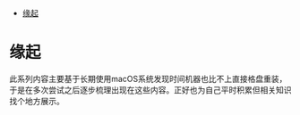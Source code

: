 <!--ts-->
* [缘起](#缘起)

<!-- Created by https://github.com/ekalinin/github-markdown-toc -->
<!-- Added by: runner, at: Tue Jun  7 16:12:44 UTC 2022 -->

<!--te-->
# 缘起

此系列内容主要基于长期使用macOS系统发现时间机器也比不上直接格盘重装，于是在多次尝试之后逐步梳理出现在这些内容。正好也为自己平时积累但相关知识找个地方展示。